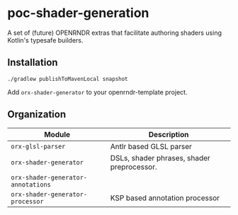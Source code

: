 # poc-shader-generation

A set of (future) OPENRNDR extras that facilitate authoring shaders using Kotlin's typesafe builders.

## Installation

```shell
./gradlew publishToMavenLocal snapshot
```

Add `orx-shader-generator` to your openrndr-template project.

## Organization

Module                             | Description
-----------------------------------|-----------------
`orx-glsl-parser`                  | Antlr based GLSL parser
`orx-shader-generator`             | DSLs, shader phrases, shader preprocessor.
`orx-shader-generator-annotations` | 
`orx-shader-generator-processor`   | KSP based annotation processor
